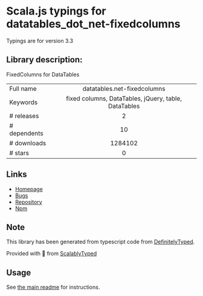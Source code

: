 
# Scala.js typings for datatables_dot_net-fixedcolumns

Typings are for version 3.3

## Library description:
FixedColumns for DataTables

|                    |                 |
| ------------------ | :-------------: |
| Full name          | datatables.net-fixedcolumns |
| Keywords           | fixed columns, DataTables, jQuery, table, DataTables |
| # releases         | 2 |
| # dependents       | 10 |
| # downloads        | 1284102 |
| # stars            | 0 |

## Links
- [Homepage](https://datatables.net)
- [Bugs](https://datatables.net/forums)
- [Repository](https://github.com/DataTables/Dist-DataTables-FixedColumns)
- [Npm](https://www.npmjs.com/package/datatables.net-fixedcolumns)
    


## Note
This library has been generated from typescript code from [DefinitelyTyped](https://definitelytyped.org).

Provided with :purple_heart: from [ScalablyTyped](https://github.com/oyvindberg/ScalablyTyped)

## Usage
See [the main readme](../../readme.md) for instructions.


